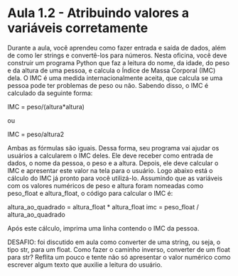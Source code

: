 # Aula 1.2 - Atribuindo valores a variáveis corretamente

Durante a aula, você aprendeu como fazer entrada e saída de dados, além de como ler strings e convertê-los para números. Nesta oficina, você deve construir um programa Python que faz a leitura do nome, da idade, do peso e da altura de uma pessoa, e calcula o Índice de Massa Corporal (IMC) dela. O IMC é uma medida internacionalmente aceita, que calcula se uma pessoa pode ter problemas de peso ou não. Sabendo disso, o IMC é calculado da seguinte forma:

IMC = peso/(altura*altura)

ou

IMC = peso/altura2

Ambas as fórmulas são iguais. Dessa forma, seu programa vai ajudar os usuários a calcularem o IMC deles. Ele deve receber como entrada de dados, o nome da pessoa, o peso e a altura. Depois, ele deve calcular o IMC e apresentar este valor na tela para o usuário. Logo abaixo está o cálculo do IMC já pronto para você utilizá-lo. Assumindo que as variáveis com os valores numéricos de peso e altura foram nomeadas como peso_float e altura_float, o código para calcular o IMC é:

altura_ao_quadrado = altura_float * altura_float
imc = peso_float / altura_ao_quadrado

Após este cálculo, imprima uma linha contendo o IMC da pessoa.

DESAFIO: foi discutido em aula como converter de uma string, ou seja, o tipo str, para um float. Como fazer o caminho inverso, converter de um float para str? Reflita um pouco e tente não só apresentar o valor numérico como escrever algum texto que auxilie a leitura do usuário.